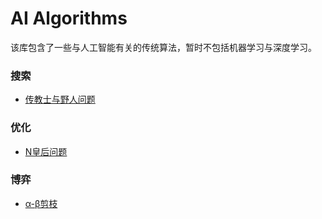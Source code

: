 # AI Algorithms
该库包含了一些与人工智能有关的传统算法，暂时不包括机器学习与深度学习。

### 搜索
- [传教士与野人问题](./Missionaries_and_Cannibals_Problem/)

### 优化
- [N皇后问题](./N-Queens_Problem/)

### 博弈
- [α-β剪枝](https://github.com/Blattvorhang/Functional-Programming-Exercises/tree/main/Week_10/Homework_02_and_Contest_CrazyCamelCompetition)
